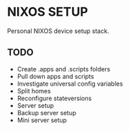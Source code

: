 # NIXOS SETUP

Personal NIXOS device setup stack.

## TODO
- Create .apps and .scripts folders
- Pull down apps and scripts
- Investigate universal config variables
- Split homes
- Reconfigure stateversions
- Server setup
- Backup server setup
- Mini server setup
